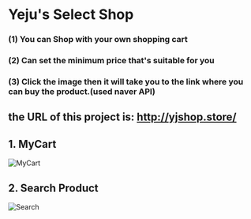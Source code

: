 # Yeju's Select Shop
### (1) You can Shop with your own shopping cart
### (2) Can set the minimum price that's suitable for you
### (3) Click the image then it will take you to the link where you can buy the product.(used naver API)
## the URL of this project is:  http://yjshop.store/

## 1. MyCart
![MyCart](https://user-images.githubusercontent.com/104639605/235419428-335a319b-73a1-4dc8-a780-df6c604cd5c7.png)

## 2. Search Product
![Search](https://user-images.githubusercontent.com/104639605/235419437-3aab30db-1031-41f2-9d00-b6b723ceca9e.png)
